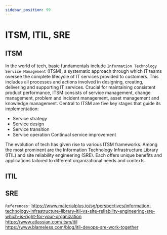 ```yaml
---
sidebar_position: 99
---
```


# ITSM, ITIL, SRE

## ITSM

In the world of tech, basic fundamentals include `Information Technology Service Management` (ITSM), a systematic approach through which IT teams oversee the complete lifecycle of IT services provided to customers. This includes all processes and actions involved in designing, creating, delivering and supporting IT services. Crucial for maintaining consistent product performance, ITSM consists of service management, change management, problem and incident management, asset management and knowledge management.
Central to ITSM are five key stages that guide its implementation:
- Service strategy
- Service design
- Service transition
- Service operation
Continual service improvement

The evolution of tech has given rise to various ITSM frameworks. Among the most prominent are the Information Technology Infrastructure Library (ITIL) and site reliability engineering (SRE). Each offers unique benefits and applications tailored to different organizational needs and contexts.


## ITIL

## SRE




`References:`
https://www.materialplus.io/sg/perspectives/information-technology-infrastructure-library-itil-vs-site-reliability-engineering-sre-which-is-right-for-your-organization    
https://www.atlassian.com/itsm/itil    
https://www.blameless.com/blog/itil-devops-sre-work-together   